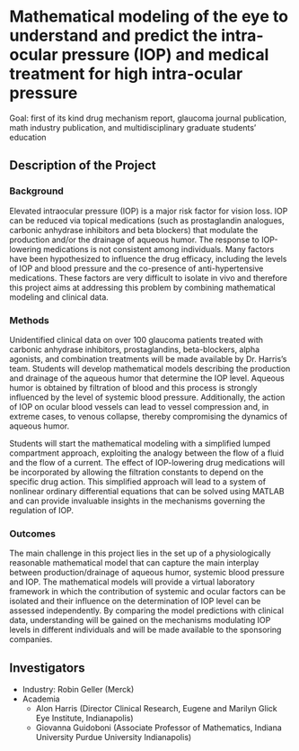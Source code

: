 Mathematical modeling of the eye to understand and predict the intra-ocular pressure (IOP) and medical treatment for high intra-ocular pressure
================================================================================


Goal: first of its kind drug mechanism report, glaucoma journal publication, math industry publication, and multidisciplinary graduate students’ education

Description of the Project
--------------------------

### Background ###

Elevated intraocular pressure (IOP) is a major risk factor for vision loss. IOP can be reduced via topical medications (such as prostaglandin analogues, carbonic anhydrase inhibitors and beta blockers) that modulate the production and/or the drainage of aqueous humor. The response to IOP-lowering medications is not consistent among individuals. Many factors have been hypothesized to influence the drug efficacy, including the levels of IOP and blood pressure and the co-presence of anti-hypertensive medications. These factors are very difficult to isolate in vivo and therefore this project aims at addressing this problem by combining mathematical modeling and clinical data.

### Methods ###

Unidentified clinical data on over 100 glaucoma patients treated with
carbonic anhydrase inhibitors, prostaglandins, beta-blockers, alpha agonists,
and combination treatments will be made available by Dr. Harris’s
team. Students will develop mathematical models describing the production and
drainage of the aqueous humor that determine the IOP level. Aqueous humor is
obtained by filtration of blood and this process is strongly influenced by the
level of systemic blood pressure. Additionally, the action of IOP on ocular
blood vessels can lead to vessel compression and, in extreme cases, to venous
collapse, thereby compromising the dynamics of aqueous humor.

Students will start the mathematical modeling with a simplified lumped
compartment approach, exploiting the analogy between the flow of a fluid and
the flow of a current. The effect of IOP-lowering drug medications will be
incorporated by allowing the filtration constants to depend on the specific
drug action. This simplified approach will lead to a system of nonlinear
ordinary differential equations that can be solved using MATLAB and can
provide invaluable insights in the mechanisms governing the regulation of IOP.

### Outcomes ###


The main challenge in this project lies in the set up of a physiologically
reasonable mathematical model that can capture the main interplay between
production/drainage of aqueous humor, systemic blood pressure and IOP. The
mathematical models will provide a virtual laboratory framework in which the
contribution of systemic and ocular factors can be isolated and their
influence on the determination of IOP level can be assessed independently. By
comparing the model predictions with clinical data, understanding will be
gained on the mechanisms modulating IOP levels in different individuals and
will be made available to the sponsoring companies.

Investigators
-------------

 - Industry: Robin Geller (Merck)
 - Academia
   - Alon Harris (Director Clinical Research, Eugene and Marilyn Glick Eye Institute, Indianapolis)
   - Giovanna Guidoboni (Associate Professor of Mathematics, Indiana University Purdue University Indianapolis)
